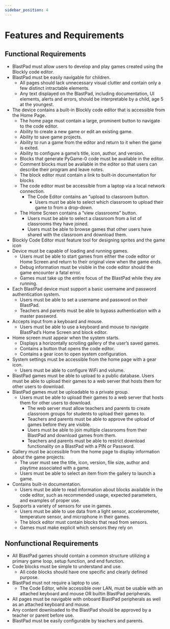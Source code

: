 ```yaml
---
sidebar_position: 4
---
```


# Features and Requirements

## Functional Requirements
- BlastPad must allow users to develop and play games created using the Blockly code editor.
- BlastPad must be easily navigable for children.
    - All pages should lack unnecessary visual clutter and contain only a few distinct intractable elements.
    - Any text displayed on the BlastPad, including documentation, UI elements, alerts and errors, should be interpretable by a child, age 5 at the youngest.
- The device contains a built-in Blockly code editor that is accessible from the Home Page.
    - The home page must contain a large, prominent button to navigate to the code editor.
    - Ability to create a new game or edit an existing game.
    - Ability to save game projects.
    - Ability to run a game from the editor and return to it when the game is exited.
    - Ability to configure a game’s title, icon, author, and version.
    - Blocks that generate PyGame-0 code must be available in the editor.
    - Comment blocks must be available in the editor so that users can describe their program and leave notes.
    - The block editor must contain a link to built-in documentation for blocks
    - The code editor must be accessible from a laptop via a local network connection.
        - The Code Editor contains an “upload to classroom button.
            - Users must be able to select which classroom to upload their game to from a drop-down.
    - The Home Screen contains a “view classrooms” button.
        - Users must be able to select a classroom from a list of classrooms they have joined.
        - Users must be able to browse games that other users have shared with the classroom and download them.
- Blockly Code Editor must feature tool for designing sprites and the game icon
- Device must be capable of loading and running games.
    - Users must be able to start games from either the code editor or Home Screen and return to their original view when the game ends.
    - Debug information must be visible in the code editor should the game encounter a fatal error.
    - Games must take up the entire focus of the BlastPad while they are running.
- Each BlastPad device must support a basic username and password authentication system.
    - Users must be able to set a username and password on their BlastPad.
    - Teachers and parents must be able to bypass authentication with a master password.
- Accepts input from a keyboard and mouse.
    - Users must be able to use a keyboard and mouse to navigate BlastPad’s Home Screen and block editor.
- Home screen must appear when the system starts.
    - Displays a horizontally scrolling gallery of the user’s saved games.
    - Contains a button that opens the code editor.
    - Contains a gear icon to open system configuration.
- System settings must be accessible from the home page with a gear icon.
    - Users must be able to configure WiFi and volume.
- BlastPad games must be able to upload to a public database.
    Users must be able to upload their games to a web server that hosts them for other users to download.
- BlastPad games must be uploadable to a private group.
    - Users must be able to upload their games to a web server that hosts them for other users to download.
        - The web server must allow teachers and parents to create classroom groups for students to upload their games to.
        - Teachers and parents must be able to approve the upload of games before they are visible.
        - Users must be able to join multiple classrooms from their BlastPad and download games from them.
        - Teachers and parents must be able to restrict download functionality on a BlastPad with a PIN or Password.
- Gallery must be accessible from the home page to display information about the game projects.
    - The user must see the title, icon, version, file size, author and playtime associated with a game.
    - Users must be able to select an item from the gallery to launch a game.
- Contains built-in documentation.
    - Users must be able to read information about blocks available in the code editor, such as recommended usage, expected parameters, and examples of proper use.
- Supports a variety of sensors for use in games.
    - Users must be able to use data from a light sensor, accelerometer, temperature sensor, and microphone in their games.
    - The block editor must contain blocks that read from sensors.
    - Games must make explicit which sensors they rely on

## Nonfunctional Requirements

- All BlastPad games should contain a common structure utilizing a primary game loop, setup function, and end function.
- Code blocks must be simple to understand and use.
    - All code blocks should have one specific and clearly defined purpose.
- BlastPad must not require a laptop to use.
    - The Code Editor, while accessible over LAN, must be usable with an attached keyboard and mouse OR builtin BlastPad peripherals.
- All pages must be navigable with onboard BlastPad peripherals as well as an attached keyboard and mouse.
- Any content downloaded to the BlastPad should be approved by a teacher or parent before use. 
- BlastPad must be easily configurable by teachers and parents.
